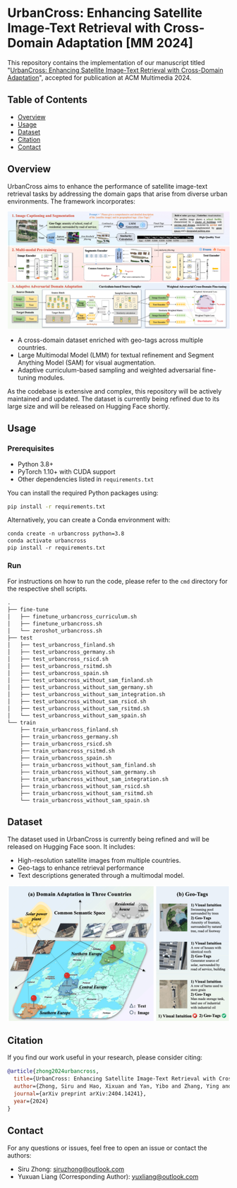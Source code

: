 # UrbanCross: Enhancing Satellite Image-Text Retrieval with Cross-Domain Adaptation [MM 2024]

This repository contains the implementation of our manuscript titled "[UrbanCross: Enhancing Satellite Image-Text Retrieval with Cross-Domain Adaptation](https://arxiv.org/pdf/2404.14241.pdf)", accepted for publication at ACM Multimedia 2024. 

## Table of Contents
- [Overview](#overview)
- [Usage](#usage)
- [Dataset](#dataset)
- [Citation](#citation)
- [Contact](#contact)

## Overview
UrbanCross aims to enhance the performance of satellite image-text retrieval tasks by addressing the domain gaps that arise from diverse urban environments. The framework incorporates:


![framework](/figs/framework.png)

- A cross-domain dataset enriched with geo-tags across multiple countries.
- Large Multimodal Model (LMM) for textual refinement and Segment Anything Model (SAM) for visual augmentation.
- Adaptive curriculum-based sampling and weighted adversarial fine-tuning modules.

As the codebase is extensive and complex, this repository will be actively maintained and updated. The dataset is currently being refined due to its large size and will be released on Hugging Face shortly.

## Usage

### Prerequisites
- Python 3.8+
- PyTorch 1.10+ with CUDA support
- Other dependencies listed in `requirements.txt`

You can install the required Python packages using:

```bash
pip install -r requirements.txt
```

Alternatively, you can create a Conda environment with:

```shell
conda create -n urbancross python=3.8
conda activate urbancross
pip install -r requirements.txt
```

### Run

For instructions on how to run the code, please refer to the `cmd` directory for the respective shell scripts.

```shell                 
.
├── fine-tune
│   ├── finetune_urbancross_curriculum.sh
│   ├── finetune_urbancross.sh
│   └── zeroshot_urbancross.sh
├── test
│   ├── test_urbancross_finland.sh
│   ├── test_urbancross_germany.sh
│   ├── test_urbancross_rsicd.sh
│   ├── test_urbancross_rsitmd.sh
│   ├── test_urbancross_spain.sh
│   ├── test_urbancross_without_sam_finland.sh
│   ├── test_urbancross_without_sam_germany.sh
│   ├── test_urbancross_without_sam_integration.sh
│   ├── test_urbancross_without_sam_rsicd.sh
│   ├── test_urbancross_without_sam_rsitmd.sh
│   └── test_urbancross_without_sam_spain.sh
└── train
    ├── train_urbancross_finland.sh
    ├── train_urbancross_germany.sh
    ├── train_urbancross_rsicd.sh
    ├── train_urbancross_rsitmd.sh
    ├── train_urbancross_spain.sh
    ├── train_urbancross_without_sam_finland.sh
    ├── train_urbancross_without_sam_germany.sh
    ├── train_urbancross_without_sam_integration.sh
    ├── train_urbancross_without_sam_rsicd.sh
    ├── train_urbancross_without_sam_rsitmd.sh
    └── train_urbancross_without_sam_spain.sh
```

## Dataset
The dataset used in UrbanCross is currently being refined and will be released on Hugging Face soon. It includes:

- High-resolution satellite images from multiple countries.
- Geo-tags to enhance retrieval performance
- Text descriptions generated through a multimodal model.

![dataset](/figs/dataset.png)


## Citation

If you find our work useful in your research, please consider citing:

```bibtex
@article{zhong2024urbancross,
  title={UrbanCross: Enhancing Satellite Image-Text Retrieval with Cross-Domain Adaptation},
  author={Zhong, Siru and Hao, Xixuan and Yan, Yibo and Zhang, Ying and Song, Yangqiu and Liang, Yuxuan},
  journal={arXiv preprint arXiv:2404.14241},
  year={2024}
}
```

## Contact
For any questions or issues, feel free to open an issue or contact the authors:

- Siru Zhong: siruzhong@outlook.com
- Yuxuan Liang (Corresponding Author): yuxliang@outlook.com
